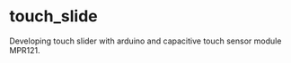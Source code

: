touch_slide
===========

Developing touch slider with arduino and capacitive touch sensor module MPR121.


